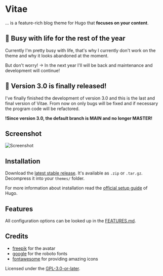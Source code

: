 # Vitae
... is a feature-rich blog theme for Hugo that **focuses on your content**.

## :bell: Busy with life for the rest of the year

Currently I'm pretty busy with life, that's why I currently don't work on
the theme and why it looks abandoned at the moment.

But don't worry! -> In the next year I'll will be back and maintenance and
development will continue!

## :mega: Version 3.0 is finally released!

I've finally finished the development of version 3.0 and this is the last and
final version of Vitae. From now on only bugs will be fixed and if necessary
the program code will be refactored.

**!Since version 3.0, the default branch is MAIN and no longer MASTER!**

## Screenshot

![Screenshot](https://raw.githubusercontent.com/dataCobra/hugo-vitae/main/images/screenshot.png)

## Installation

Download the [latest stable release](https://github.com/dataCobra/hugo-vitae/releases/latest).
It's available as `.zip` or `.tar.gz`. Decompress it into your `themes/` folder.

For more information about installation read the
[official setup guide](https://gohugo.io/overview/installing/) of Hugo.

## Features

All configuration options can be looked up in the [FEATURES.md](https://github.com/dataCobra/hugo-vitae/blob/main/FEATURES.md).

## Credits

* [freepik](https://www.freepik.com) for the avatar
* [google](https://fonts.google.com/specimen/Roboto) for the roboto fonts
* [fontawesome](https://fontawesome.com) for providing amazing icons

Licensed under the [GPL-3.0-or-later](https://raw.githubusercontent.com/dataCobra/hugo-vitae/main/COPYING).
